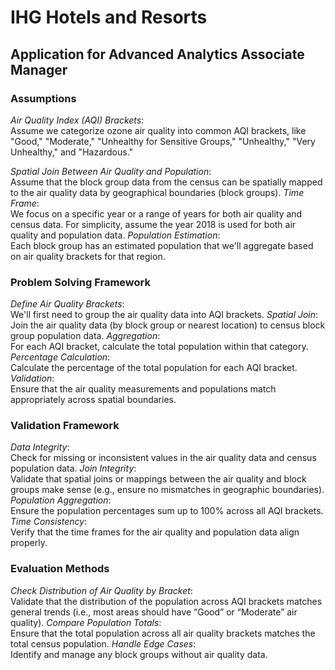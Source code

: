 # IHG Hotels and Resorts
## Application for Advanced Analytics Associate Manager

### Assumptions
*Air Quality Index (AQI) Brackets*: </br>
Assume we categorize ozone air quality into common AQI brackets, like "Good," "Moderate," "Unhealthy for Sensitive Groups," "Unhealthy," "Very Unhealthy," and "Hazardous."

*Spatial Join Between Air Quality and Population*: </br>
Assume that the block group data from the census can be spatially mapped to the air quality data by geographical boundaries (block groups).
*Time Frame*: </br>
We focus on a specific year or a range of years for both air quality and census data. For simplicity, assume the year 2018 is used for both air quality and population data.
*Population Estimation*: </br>
Each block group has an estimated population that we'll aggregate based on air quality brackets for that region.

### Problem Solving Framework
*Define Air Quality Brackets*: </br>
We'll first need to group the air quality data into AQI brackets.
*Spatial Join*: </br>
Join the air quality data (by block group or nearest location) to census block group population data.
*Aggregation*: </br>
For each AQI bracket, calculate the total population within that category.
*Percentage Calculation*: </br>
Calculate the percentage of the total population for each AQI bracket.
*Validation*: </br>
Ensure that the air quality measurements and populations match appropriately across spatial boundaries.

### Validation Framework
*Data Integrity*: </br>
Check for missing or inconsistent values in the air quality data and census population data.
*Join Integrity*: </br>
Validate that spatial joins or mappings between the air quality and block groups make sense (e.g., ensure no mismatches in geographic boundaries).
*Population Aggregation*: </br>
Ensure the population percentages sum up to 100% across all AQI brackets.
*Time Consistency*: </br>
Verify that the time frames for the air quality and population data align properly.

### Evaluation Methods
*Check Distribution of Air Quality by Bracket*: </br>
Validate that the distribution of the population across AQI brackets matches general trends (i.e., most areas should have “Good” or “Moderate” air quality).
*Compare Population Totals*: </br>
Ensure that the total population across all air quality brackets matches the total census population.
*Handle Edge Cases*: </br>
Identify and manage any block groups without air quality data.